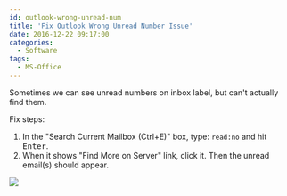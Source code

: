 ```yaml
---
id: outlook-wrong-unread-num
title: 'Fix Outlook Wrong Unread Number Issue'
date: 2016-12-22 09:17:00
categories:
  - Software
tags:
  - MS-Office
---
```


Sometimes we can see unread numbers on inbox label, but can't actually find them.

Fix steps:

1. In the "Search Current Mailbox (Ctrl+E)" box, type: `read:no` and hit <kbd>Enter</kbd>.
2. When it shows "Find More on Server" link, click it. Then the unread email(s) should appear.

![](https://raw.githubusercontent.com/wxsms/wxsms-img-holder/master/outlook-wrong-unread-num.png)
